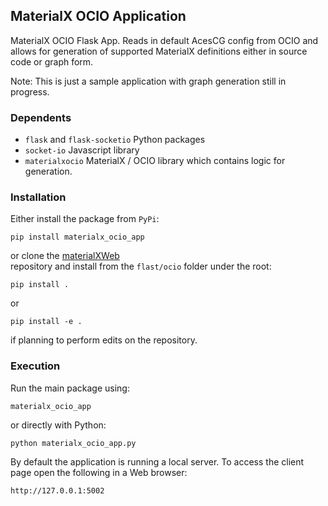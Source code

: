 ## MaterialX OCIO Application

MaterialX OCIO Flask App. Reads in default AcesCG config from OCIO and allows
for generation of supported MaterialX definitions either in source code or
graph form.

Note: This is just a sample application with graph generation still in progress.

### Dependents
- `flask` and `flask-socketio` Python packages
- `socket-io` Javascript library
- `materialxocio` MaterialX / OCIO library which contains logic for generation.

### Installation

Either install the package from `PyPi`:

```
pip install materialx_ocio_app
```

or clone the <a href="https://github.com/kwokcb/materialxWeb">materialXWeb</a>  
repository and install from the `flast/ocio` folder under the root:

```
pip install .
```

or 

```
pip install -e .
```
if planning to perform edits on the repository.

### Execution

Run the main package using:
```
materialx_ocio_app
```
or directly with Python:
```
python materialx_ocio_app.py
```

By default the application is running a local server. To access the client page open the following in a Web browser:
```
http://127.0.0.1:5002
```




